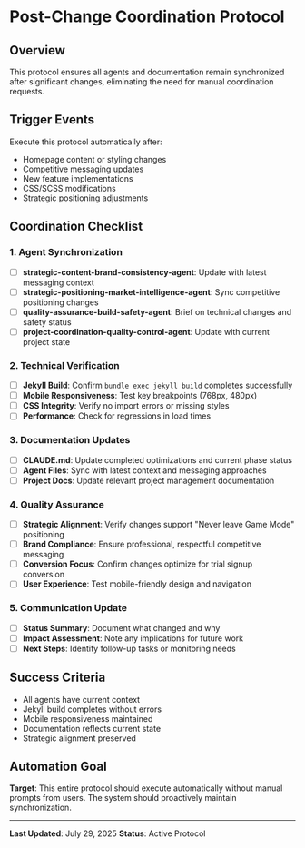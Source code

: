 # Post-Change Coordination Protocol

## Overview
This protocol ensures all agents and documentation remain synchronized after significant changes, eliminating the need for manual coordination requests.

## Trigger Events
Execute this protocol automatically after:
- Homepage content or styling changes
- Competitive messaging updates
- New feature implementations
- CSS/SCSS modifications
- Strategic positioning adjustments

## Coordination Checklist

### 1. Agent Synchronization
- [ ] **strategic-content-brand-consistency-agent**: Update with latest messaging context
- [ ] **strategic-positioning-market-intelligence-agent**: Sync competitive positioning changes
- [ ] **quality-assurance-build-safety-agent**: Brief on technical changes and safety status
- [ ] **project-coordination-quality-control-agent**: Update with current project state

### 2. Technical Verification
- [ ] **Jekyll Build**: Confirm `bundle exec jekyll build` completes successfully
- [ ] **Mobile Responsiveness**: Test key breakpoints (768px, 480px)
- [ ] **CSS Integrity**: Verify no import errors or missing styles
- [ ] **Performance**: Check for regressions in load times

### 3. Documentation Updates
- [ ] **CLAUDE.md**: Update completed optimizations and current phase status
- [ ] **Agent Files**: Sync with latest context and messaging approaches
- [ ] **Project Docs**: Update relevant project management documentation

### 4. Quality Assurance
- [ ] **Strategic Alignment**: Verify changes support "Never leave Game Mode" positioning
- [ ] **Brand Compliance**: Ensure professional, respectful competitive messaging
- [ ] **Conversion Focus**: Confirm changes optimize for trial signup conversion
- [ ] **User Experience**: Test mobile-friendly design and navigation

### 5. Communication Update
- [ ] **Status Summary**: Document what changed and why
- [ ] **Impact Assessment**: Note any implications for future work
- [ ] **Next Steps**: Identify follow-up tasks or monitoring needs

## Success Criteria
- All agents have current context
- Jekyll build completes without errors
- Mobile responsiveness maintained
- Documentation reflects current state
- Strategic alignment preserved

## Automation Goal
**Target**: This entire protocol should execute automatically without manual prompts from users. The system should proactively maintain synchronization.

---

**Last Updated**: July 29, 2025
**Status**: Active Protocol